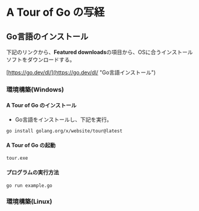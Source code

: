 # A Tour of Go の写経


## Go言語のインストール

下記のリンクから、**Featured downloads**の項目から、OSに合うインストールソフトをダウンロードする。

[https://go.dev/dl/](https://go.dev/dl/ "Go言語インストール")


### 環境構築(Windows)

#### A Tour of Go のインストール

* Go言語をインストールし、下記を実行。

```
go install golang.org/x/website/tour@latest
```

#### A Tour of Go の起動

```
tour.exe
```

#### プログラムの実行方法

```
go run example.go
```

### 環境構築(Linux)